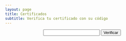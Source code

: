 ```yaml
---
layout: page
title: Certificados
subtitle: Verifica tu certificado con su código
---
```

<center>
	<input id="code" type="text">
	<input type="submit" value="Verificar" onclick="insert()" />
	<p></p>
	<div id="display"></div>
</center>

<script type="text/javascript">
	function insert(){
		fetch("../codes.json")
			.then(function(response){
				return response.json();
			})
			.then(function(myJson){
				var codeInput = document.getElementById("code");
				var messageBox = document.getElementById("display");
				var emb1 = '<iframe src="';
				var emb2 = '" width="1063" height="800" frameborder="0" allowfullscreen webkitallowfullscreen msallowfullscreen></iframe>';
				if(myJson[codeInput.value] !== undefined){
					messageBox.innerHTML = "<font color="green">CÓDIGO VÁLIDO</font>\n"
					messageBox.innerHTML += emb1 + myJson[codeInput.value] + emb2;
				} else{
					messageBox.innerHTML = "<font color="red">CÓDIGO INVÁLIDO</font>";
				}
				codeInput.value = "";
			});
	}
</script>
